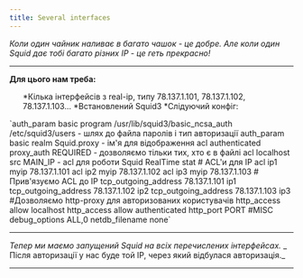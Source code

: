 ```yaml
---
title: Several interfaces
---
```


_Коли один чайник наливає в багато чашок - це добре._
_Але коли один Squid дає тобі багато різних IP - це геть прекрасно!_

-----

**Для цього нам треба:**
<ol>
 	*Кілька інтерфейсів з real-ip, типу 78.137.1.101, 78.137.1.102, 78.137.1.103...
 	*Встановлений Squid3
 	*Слідуючий конфіг:
</ol>
`auth_param basic program /usr/lib/squid3/basic_ncsa_auth /etc/squid3/users - шлях до файла паролів і тип авторизації
auth_param basic realm Squid.proxy - ім'я для відображення
acl authenticated proxy_auth REQUIRED - дозволяємо тільки тих, хто є в файлі
acl localhost src MAIN_IP - acl для роботи Squid RealTime stat
# ACL'и для IP
acl ip1 myip 78.137.1.101
acl ip2 myip 78.137.1.102
acl ip3 myip 78.137.1.103
# Прив'язуємо ACL до IP
tcp_outgoing_address 78.137.1.101 ip1
tcp_outgoing_address 78.137.1.102 ip2
tcp_outgoing_address 78.137.1.103 ip3
#Дозволяємо http-proxy для авторизованих користувачів
http_access allow localhost
http_access allow authenticated
http_port PORT
#MISC
debug_options ALL,0
netdb_filename none`

-----

_Тепер ми маємо запущений Squid на всіх перечислених інтерфейсах._
_ Після авторизації у нас буде той IP, через який відбулася авторизація._

-----